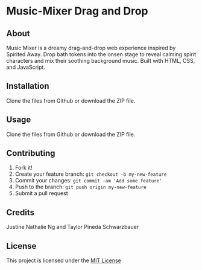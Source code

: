 # Music-Mixer Drag and Drop


## About
Music Mixer is a dreamy drag-and-drop web experience inspired by Spirited Away. Drop bath tokens into the onsen stage to reveal calming spirit characters and mix their soothing background music. Built with HTML, CSS, and JavaScript.

## Installation
Clone the files from Github or download the ZIP file.

## Usage
Clone the files from Github or download the ZIP file.

## Contributing

1. Fork it!
2. Create your feature branch: `git checkout -b my-new-feature`
3. Commit your changes: `git commit -am 'Add some feature'`
4. Push to the branch: `git push origin my-new-feature`
5. Submit a pull request

## Credits
Justine Nathalie Ng and Taylor Pineda Schwarzbauer

## License
This project is licensed under the [MIT License](LICENSE)